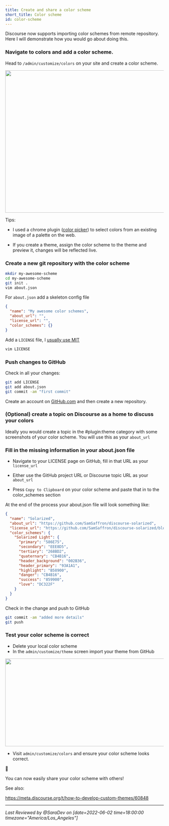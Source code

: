 ```yaml
---
title: Create and share a color scheme
short_title: Color scheme
id: color-scheme
---
```


<div data-theme-toc="true"> </div>

Discourse now supports importing color schemes from remote repository. Here I will demonstrate how you would go about doing this.

### Navigate to colors and add a color scheme.

Head to `/admin/customize/colors` on your site and create a color scheme.

<img src="//assets-meta-cdck-prod-meta.s3.dualstack.us-west-1.amazonaws.com/original/3X/b/7/b7fced237ee399d52c634a3ab6fcc9416db65605.png" width="690" height="451">

Tips:

- I used a chrome plugin ([color picker](https://chrome.google.com/webstore/detail/colorpick-eyedropper/ohcpnigalekghcmgcdcenkpelffpdolg?hl=en)) to select colors from an existing image of a palette on the web.

- If you create a theme, assign the color scheme to the theme and preview it, changes will be reflected live.

### Create a new git repository with the color scheme

```sh
mkdir my-awesome-scheme
cd my-awesome-scheme
git init .
vim about.json
```

For `about.json` add a skeleton config file

```json
{
  "name": "My awesome color schemes",
  "about_url": "",
  "license_url": "",
  "color_schemes": {}
}
```

Add a `LICENSE` file, I [usually use MIT](https://github.com/SamSaffron/discourse-solarized/blob/master/LICENSE)

```sh
vim LICENSE
```

### Push changes to GitHub

Check in all your changes:

```sh
git add LICENSE
git add about.json
git commit -am "first commit"
```

Create an account on [GitHub.com](https://github.com) and then create a new repository.

### (Optional) create a topic on Discourse as a home to discuss your colors

Ideally you would create a topic in the #plugin:theme category with some screenshots of your color scheme. You will use this as your `about_url`

### Fill in the missing information in your about.json file

- Navigate to your LICENSE page on GitHub, fill in that URL as your `license_url`

- Either use the GitHub project URL or Discourse topic URL as your `about_url`

- Press `Copy to Clipboard` on your color scheme and paste that in to the color_schemes section

At the end of the process your about.json file will look something like:

```json
{
  "name": "Solarized",
  "about_url": "https://github.com/SamSaffron/discourse-solarized",
  "license_url": "https://github.com/SamSaffron/discourse-solarized/blob/master/LICENSE",
  "color_schemes": {
    "Solarized Light": {
      "primary": "586E75",
      "secondary": "EEE8D5",
      "tertiary": "268BD2",
      "quaternary": "CB4B16",
      "header_background": "002B36",
      "header_primary": "93A1A1",
      "highlight": "B58900",
      "danger": "CB4B16",
      "success": "859900",
      "love": "DC322F"
    }
  }
}
```

Check in the change and push to GitHub

```sh
git commit -am "added more details"
git push
```

### Test your color scheme is correct

- Delete your local color scheme
- In the `admin/customize/theme` screen import your theme from GitHub

<img src="//assets-meta-cdck-prod-meta.s3.dualstack.us-west-1.amazonaws.com/original/3X/4/2/421dbfd15c3f35c0d5a97ad1b6dc78dd1c094385.png" width="690" height="278">

- Visit `admin/customize/colors` and ensure your color scheme looks correct.

:confetti_ball:

You can now easily share your color scheme with others!

See also:

https://meta.discourse.org/t/how-to-develop-custom-themes/60848

---

_Last Reviewed by @SaraDev on [date=2022-06-02 time=18:00:00 timezone="America/Los_Angeles"]_
